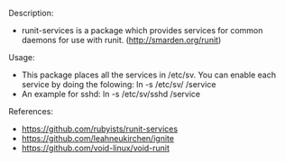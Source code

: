 Description:
  
 * runit-services is a package which provides services for common daemons for use with runit. (http://smarden.org/runit)
 
Usage:

 * This package places all the services in /etc/sv.  You can enable each service by doing the folowing:
    ln -s /etc/sv/<service> /service
 * An example for sshd:
    ln -s /etc/sv/sshd /service

References:

* https://github.com/rubyists/runit-services
* https://github.com/leahneukirchen/ignite
* https://github.com/void-linux/void-runit
